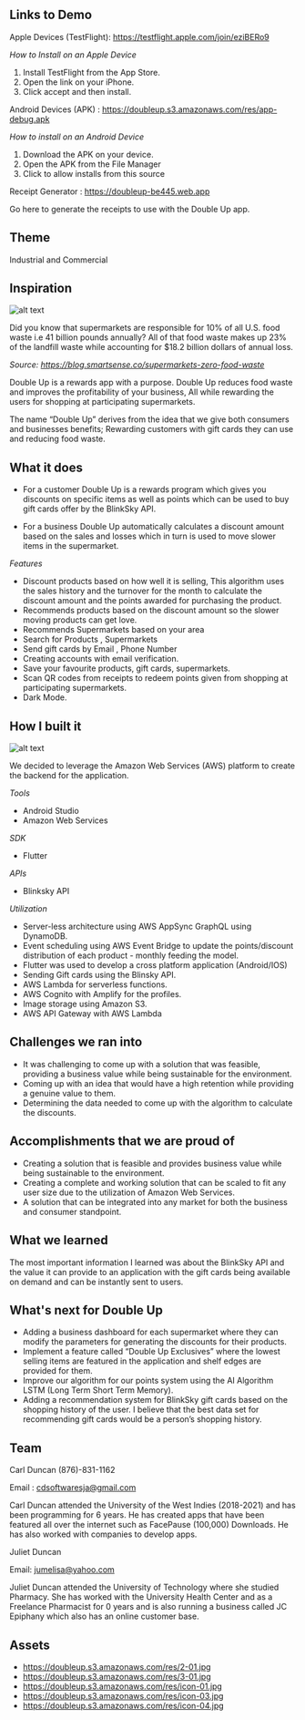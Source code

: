 ## Links to Demo

Apple Devices (TestFlight): https://testflight.apple.com/join/eziBERo9

_How to Install on an Apple Device_
1. Install TestFlight from the App Store.
2. Open the link on your iPhone.
3. Click accept and then install.

Android Devices (APK) : https://doubleup.s3.amazonaws.com/res/app-debug.apk

_How to install on an Android Device_
1. Download the APK on your device.
2. Open the APK from the File Manager
3. Click to allow installs from this source

Receipt Generator : https://doubleup-be445.web.app

Go here to generate the receipts to use with the Double Up app.

## Theme

Industrial and Commercial

## Inspiration

![alt text](https://blog.smartsense.co/hs-fs/hubfs/2020/Blog%20Images/ReFED%20food%20waste.png?width=1920&name=ReFED%20food%20waste.png)

Did you know that supermarkets are responsible for 10% of all U.S. food waste i.e 41 billion pounds annually? All of that food waste makes up 23% of the landfill waste while accounting for $18.2 billion dollars of annual loss.

_Source: https://blog.smartsense.co/supermarkets-zero-food-waste_

Double Up is a rewards app with a purpose. Double Up reduces food waste and improves the profitability of your business, All while rewarding the users for shopping at participating supermarkets.

The name “Double Up” derives from the idea that we give both consumers and businesses benefits; Rewarding customers with gift cards they can use and reducing food waste.

## What it does

- For a customer Double Up is a rewards program which gives you discounts on specific items as well as points which can be used to buy gift cards offer by the BlinkSky API.

- For a business Double Up automatically calculates a discount amount based on the sales and losses which in turn is used to move slower items in the supermarket.

_Features_
- Discount products based on how well it is selling, This algorithm uses the sales history and the turnover for the month to calculate the discount amount and the points awarded for purchasing the product.
- Recommends products based on the discount amount so the slower moving products can get love.
- Recommends Supermarkets based on your area
- Search for Products , Supermarkets
- Send gift cards by Email , Phone Number
- Creating accounts with email verification.
- Save your favourite products, gift cards, supermarkets.
- Scan QR codes from receipts to redeem points given from shopping at participating supermarkets.
- Dark Mode.


## How I built it


![alt text](https://doubleup.s3.amazonaws.com/diagram.png)

We decided to leverage the Amazon Web Services (AWS) platform to create the backend for the
application.

_Tools_
- Android Studio
- Amazon Web Services

_SDK_
- Flutter

_APIs_
- Blinksky API

_Utilization_

- Server-less architecture using AWS AppSync GraphQL using DynamoDB.
- Event scheduling using AWS Event Bridge to update the points/discount distribution of each product - monthly feeding the model.
- Flutter was used to develop a cross platform application (Android/IOS)
- Sending Gift cards using the Blinsky API.
- AWS Lambda for serverless functions.
- AWS Cognito with Amplify for the profiles.
- Image storage using Amazon S3.
- AWS API Gateway with AWS Lambda


## Challenges we ran into

- It was challenging to come up with a solution that was feasible, providing a business value while being sustainable for the environment.
- Coming up with an idea that would have a high retention while providing a genuine value to them.
- Determining the data needed to come up with the algorithm to calculate the discounts.


## Accomplishments that we are proud of

- Creating a solution that is feasible and provides business value while being sustainable to the environment.
- Creating a complete and working solution that can be scaled to fit any user size due to the utilization of Amazon Web Services.
- A solution that can be integrated into any market for both the business and consumer standpoint.

## What we learned

The most important information I learned was about the BlinkSky API and the value it can provide to an application with the gift cards being available on demand and can be instantly sent to users.

## What's next for Double Up

- Adding a business dashboard for each supermarket where they can modify the parameters for generating the discounts for their products.
- Implement a feature called “Double Up Exclusives” where the lowest selling items are featured in the application and shelf edges are provided for them.
- Improve our algorithm for our points system using the AI Algorithm LSTM (Long Term Short Term Memory).
- Adding a recommendation system for BlinkSky gift cards based on the shopping history of the user. I believe that the best data set for recommending gift cards would be a person’s shopping history.


## Team

Carl Duncan (876)-831-1162

Email : cdsoftwaresja@gmail.com

Carl Duncan attended the University of the West Indies  (2018-2021) and has been programming for 6 years. He has created apps that have been featured all over the internet such as FacePause (100,000) Downloads. He has also worked with companies to develop apps.


Juliet Duncan

Email: jumelisa@yahoo.com

Juliet Duncan attended the University of Technology where she studied Pharmacy. She has worked with the University Health Center and as a Freelance Pharmacist for 0 years and is also running a business called JC Epiphany which also has an online customer base.


## Assets

- https://doubleup.s3.amazonaws.com/res/2-01.jpg
- https://doubleup.s3.amazonaws.com/res/3-01.jpg
- https://doubleup.s3.amazonaws.com/res/icon-01.jpg
- https://doubleup.s3.amazonaws.com/res/icon-03.jpg
- https://doubleup.s3.amazonaws.com/res/icon-04.jpg

